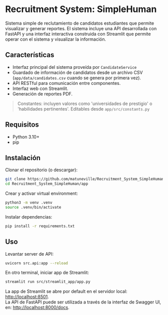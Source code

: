 # Recruitment System: SimpleHuman

Sistema simple de reclutamiento de candidatos estudiantes que permite visualizar y generar reportes. El sistema incluye una API desarrollada con FastAPI y una interfaz interactiva construida con Streamlit que permite operar con el sistema y visualizar la información.

## Características
- Interfaz principal del sistema proveída por `CandidateService`
- Guardado de información de candidatos desde un archivo CSV (`app/data/candidates.csv` cuando se genera por primera vez).
- API RESTful para comunicación entre componentes.
- Interfaz web con Streamlit.
- Generación de reportes PDF.

> Constantes: incluyen valores como 'universidades de prestigio' o 'habilidades pertinentes'. Editables desde `app/src/constants.py`

## Requisitos
- Python 3.10+
- pip

## Instalación

Clonar el repositorio (o descargar):
```bash
git clone https://github.com/matuneville/Recruitment_System_SimpleHuman
cd Recruitment_System_SimpleHuman/app
```
Crear y activar virtual environment:
```bash
python3 -m venv .venv
source .venv/bin/activate
```

Instalar dependencias:
```bash
pip install -r requirements.txt
```

## Uso

Levantar server de API:

```bash
uvicorn src.api:app --reload
```
En otro terminal, iniciar app de Streamlit:

```bash
streamlit run src/streamlit_app/app.py
```

La app de Streamlit se abre por default en el servidor local: [http://localhost:8501](http://localhost:8501).  
La API de FastAPI puede ser utilizada a través de la interfaz de Swagger UI, en: [http://localhost:8000/docs](http://localhost:8000/docs).